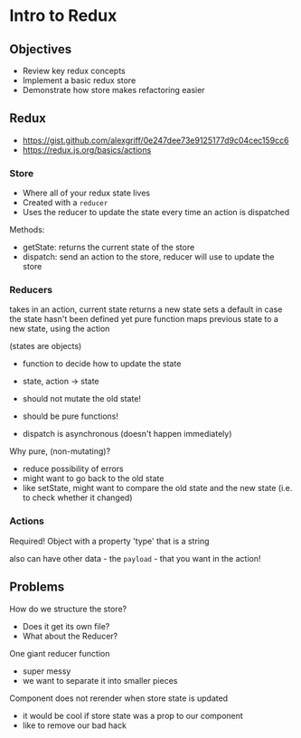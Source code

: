 # Intro to Redux

## Objectives

- Review key redux concepts
- Implement a basic redux store
- Demonstrate how store makes refactoring easier

## Redux

* https://gist.github.com/alexgriff/0e247dee73e9125177d9c04cec159cc6
* https://redux.js.org/basics/actions

### Store

- Where all of your redux state lives
- Created with a `reducer`
- Uses the reducer to update the state every time an action is dispatched

Methods:
 - getState: returns the current state of the store
 - dispatch: send an action to the store, reducer will use to update the store

### Reducers
takes in an action, current state
returns a new state
sets a default in case the state hasn't been defined yet
pure function
maps previous state to a new state, using the action

(states are objects)

- function to decide how to update the state
- state, action -> state

- should not mutate the old state!
- should be pure functions!
- dispatch is asynchronous (doesn't happen immediately)

Why pure, (non-mutating)?
- reduce possibility of errors
- might want to go back to the old state
- like setState, might want to compare the old state and the new state (i.e. to check whether it changed)

### Actions

Required!
Object with a property 'type' that is a string

also can have other data - the `payload`  - that you want in the action!

## Problems

How do we structure the store?
- Does it get its own file?
- What about the Reducer?

One giant reducer function
  - super messy
  - we want to separate it into smaller pieces

Component does not rerender when store state is updated
  - it would be cool if store state was a prop to our component
  - like to remove our bad hack
